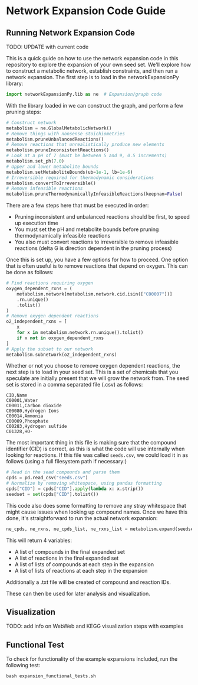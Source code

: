 # Network Expansion Code Guide

<!-- Formatting: One sentence per line to make git diffing easier -->
## Running Network Expansion Code

TODO: UPDATE with current code

This is a quick guide on how to use the network expansion code in this repository to explore the expansion of your own seed set.
We'll explore how to construct a metabolic network, establish constraints, and then run a network expansion.
The first step is to load in the networkExpansionPy library:
```python
import networkExpansionPy.lib as ne  # Expansion/graph code
```
With the library loaded in we can construct the graph, and perform a few pruning steps:
```python
# Construct network
metabolism = ne.GlobalMetabolicNetwork()
# Remove things with nonsense stoichiometries
metabolism.pruneUnbalancedReactions()
# Remove reactions that unrealistically produce new elements
metabolism.pruneInconsistentReactions()
# Look at a pH of 7 (must be between 5 and 9, 0.5 increments)
metabolism.set_ph(7.0)
# Upper and lower metabolite bounds
metabolism.setMetaboliteBounds(ub=1e-1, lb=1e-6)
# Irreversible required for thermodynamic considerations
metabolism.convertToIrreversible()
# Remove infeasible reactions
metabolism.pruneThermodynamicallyInfeasibleReactions(keepnan=False)
```
There are a few steps here that must be executed in order:
- Pruning inconsistent and unbalanced reactions should be first, to speed up execution time
- You must set the pH and metabolite bounds before pruning thermodynamically infeasible reactions
- You also must convert reactions to irreversible to remove infeasible reactions (delta G is direction dependent in the pruning process)

Once this is set up, you have a few options for how to proceed.
One option that is often useful is to remove reactions that depend on oxygen.
This can be done as follows:
```python
# Find reactions requiring oxygen
oxygen_dependent_rxns = (
	metabolism.network[metabolism.network.cid.isin(["C00007"])]
	.rn.unique()
	.tolist()
)
# Remove oxygen dependent reactions
o2_independent_rxns = [
	x
	for x in metabolism.network.rn.unique().tolist()
	if x not in oxygen_dependent_rxns
]
# Apply the subset to our network
metabolism.subnetwork(o2_independent_rxns)
```

Whether or not you choose to remove oxygen dependent reactions, the next step is to load in your seed set.
This is a set of chemicals that you speculate are initially present that we will grow the network from.
The seed set is stored in a comma separated file (.csv) as follows:
```
CID,Name
C00001,Water
C00011,Carbon dioxide
C00080,Hydrogen Ions
C00014,Ammonia
C00009,Phosphate
C00283,Hydrogen sulfide
C01328,HO-
```
The most important thing in this file is making sure that the compound identifier (CID) is correct, as this is what the code will use internally when looking for reactions.
If this file was called `seeds.csv`, we could load it in as follows (using a full filesystem path if necessary:)
```python
# Read in the sead compounds and parse them
cpds = pd.read_csv("seeds.csv")
# Normalize by removing whitespace, using pandas formatting
cpds["CID"] = cpds["CID"].apply(lambda x: x.strip())
seedset = set(cpds["CID"].tolist())
```
This code also does some formatting to remove any stray whitespace that might cause issues when looking up compound names.
Once we have this done, it's straightforward to run the actual network expansion:
```python
ne_cpds, ne_rxns, ne_cpds_list, ne_rxns_list = metabolism.expand(seedset)
```
This will return 4 variables:
- A list of compounds in the final expanded set
- A list of reactions in the final expanded set
- A list of lists of compounds at each step in the expansion
- A list of lists of reactions at each step in the expansion

Additionally a .txt file will be created of compound and reaction IDs.

These can then be used for later analysis and visualization.

## Visualization

TODO: add info on WebWeb and KEGG visualization steps with examples


## Functional Test

To check for functionality of the example expansions included, run the following test:
```
bash expansion_functional_tests.sh
```
